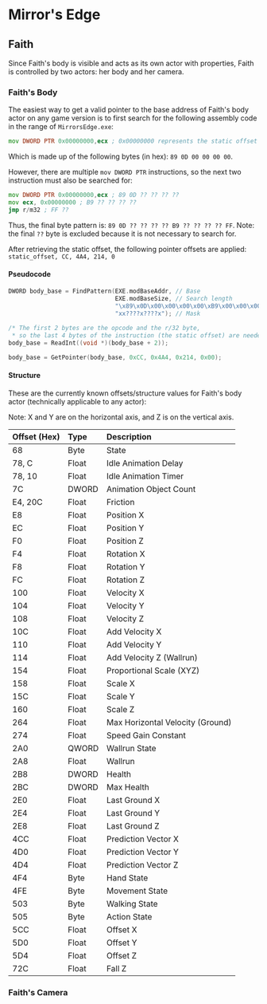 
# Mirror's Edge

## Faith

Since Faith's body is visible and acts as its own actor with properties, Faith is controlled by two actors: her body and her camera.

### Faith's Body

The easiest way to get a valid pointer to the base address of Faith's body actor on any game version is to first search for the following assembly code in the range of `MirrorsEdge.exe`:
```asm
mov DWORD PTR 0x00000000,ecx ; 0x00000000 represents the static offset
```
Which is made up of the following bytes (in hex): `89 0D 00 00 00 00`.

However, there are multiple `mov DWORD PTR` instructions, so the next two instruction must also be searched for:
```asm
mov DWORD PTR 0x00000000,ecx ; 89 0D ?? ?? ?? ??
mov ecx, 0x00000000 ; B9 ?? ?? ?? ??
jmp r/m32 ; FF ??
```

Thus, the final byte pattern is: `89 0D ?? ?? ?? ?? B9 ?? ?? ?? ?? FF`.
Note: the final `??` byte is excluded because it is not necessary to search for.

After retrieving the static offset, the following pointer offsets are applied:
`static_offset, CC, 4A4, 214, 0`


#### Pseudocode
```cpp
DWORD body_base = FindPattern(EXE.modBaseAddr, // Base
							  EXE.modBaseSize, // Search length
							  "\x89\x0D\x00\x00\x00\x00\xB9\x00\x00\x00\x00\xFF", // Bytes
							  "xx????x????x"); // Mask
							  
/* The first 2 bytes are the opcode and the r/32 byte, 
 * so the last 4 bytes of the instruction (the static offset) are needed */
body_base = ReadInt((void *)(body_base + 2));

body_base = GetPointer(body_base, 0xCC, 0x4A4, 0x214, 0x00);
```
#### Structure

These are the currently known offsets/structure values for Faith's body actor (technically applicable to any actor):

Note: X and Y are on the horizontal axis, and Z is on the vertical axis.

| Offset (Hex) | Type         	   | Description |
|:-------------|:------------------|:------------|
| 68 		   | Byte			   | State |
| 78, C 	   | Float		       | Idle Animation Delay |
| 78, 10       | Float		       | Idle Animation Timer |
| 7C		   | DWORD		       | Animation Object Count |
| E4, 20C      | Float			   | Friction |
| E8 		   | Float			   | Position X |
| EC		   | Float			   | Position Y |
| F0 		   | Float			   | Position Z |
| F4 		   | Float			   | Rotation X |
| F8		   | Float			   | Rotation Y |
| FC 		   | Float			   | Rotation Z |
| 100 		   | Float			   | Velocity X |
| 104		   | Float			   | Velocity Y |
| 108 		   | Float			   | Velocity Z |
| 10C		   | Float			   | Add Velocity X |
| 110 		   | Float			   | Add Velocity Y |
| 114		   | Float			   | Add Velocity Z (Wallrun) |
| 154		   | Float			   | Proportional Scale (XYZ) |
| 158		   | Float			   | Scale X |
| 15C		   | Float			   | Scale Y |
| 160		   | Float			   | Scale Z |
| 264		   | Float			   | Max Horizontal Velocity (Ground) |
| 274		   | Float			   | Speed Gain Constant |
| 2A0		   | QWORD		       | Wallrun State |
| 2A8		   | Float	           | Wallrun |
| 2B8		   | DWORD			   | Health |
| 2BC		   | DWORD			   | Max Health |
| 2E0 		   | Float			   | Last Ground X |
| 2E4		   | Float			   | Last Ground Y |
| 2E8 		   | Float			   | Last Ground Z |
| 4CC 		   | Float			   | Prediction Vector X |
| 4D0		   | Float			   | Prediction Vector Y |
| 4D4 		   | Float			   | Prediction Vector Z |
| 4F4		   | Byte			   | Hand State |
| 4FE		   | Byte			   | Movement State |
| 503 		   | Byte			   | Walking State |
| 505		   | Byte 			   | Action State |
| 5CC 		   | Float			   | Offset X |
| 5D0		   | Float			   | Offset Y |
| 5D4 		   | Float			   | Offset Z |
| 72C		   | Float		       | Fall Z |

### Faith's Camera